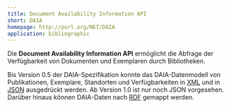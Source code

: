 ```yaml
---
title: Document Availability Information API
short: DAIA
homepage: http://purl.org/NET/DAIA
application: bibliographic
---
```


Die **Document Availability Information API** ermöglicht die Abfrage der
Verfügbarkeit von Dokumenten und Exemplaren durch Bibliotheken. 

Bis Version 0.5 der DAIA-Spezifikation konnte das DAIA-Datenmodell von
Publikationen, Exemplare, Standorten und Verfügbarkeiten in [XML](xml) und in
[JSON](json) ausgedrückt werden. Ab Version 1.0 ist nur noch JSON vorgesehen.
Darüber hinaus können DAIA-Daten nach [RDF](rdf) gemappt werden.

<list-formats model="daia"/>
